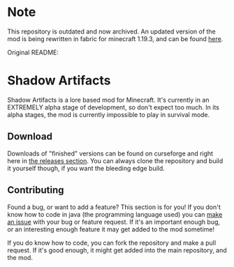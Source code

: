 # Note
This repository is outdated and now archived. An updated version of the mod is being rewritten in fabric for minecraft 1.19.3, and can be found [here][NEW].

Original README:

# Shadow Artifacts

Shadow Artifacts is a lore based mod for Minecraft. It's currently
in an EXTREMELY alpha stage of development, so don't expect too much.
In its alpha stages, the mod is currently impossible to play in survival
mode.

## Download

Downloads of "finished" versions can be found on curseforge and right here
in [the releases section][REL]. You can always clone the repository and build it
yourself though, if you want the bleeding edge build.

## Contributing

Found a bug, or want to add a feature? This section is for you! If you don't
know how to code in java (the programming language used) you can
[make an issue][ISU] with your bug or feature request. If it's an important
enough bug, or an  interesting enough feature it may get added to the mod
sometime!

If you do know how to code, you can fork the repository and make a pull
request. If it's good enough, it might get added into the main repository, and
the mod.

[REL]: https://github.com/williamistGitHub/shadow-artifacts-old/releases
[ISU]: https://github.com/williamistGitHub/shadow-artifacts-old/issues/new/choose
[NEW]: https://github.com/williamistGitHub/shadow-artifacts/
